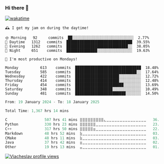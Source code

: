 ### Hi there 👋

[![wakatime](https://wakatime.com/badge/user/018c696b-0bdf-43bb-ab77-72c32d0bf4fe.svg)](https://wakatime.com/@018c696b-0bdf-43bb-ab77-72c32d0bf4fe)

<!-- README-STATS:START -->

```
🕰️ I get my jam on during the daytime!

🌞 Morning  	92     commits	██░░░░░░░░░░░░░░░░░░░░░░░░░░░░	2.77%
🌆 Daytime  	1312   commits	██████████████████████████████	39.55%
🌃 Evening  	1262   commits	████████████████████████████░░	38.05%
🌙 Night    	651    commits	██████████████░░░░░░░░░░░░░░░░	19.63%
```

```
📅 I'm most productive on Mondays!

Monday      	613    commits	██████████████████████████████	18.48%
Tuesday     	585    commits	████████████████████████████░░	17.64%
Wednesday   	422    commits	████████████████████░░░░░░░░░░	12.72%
Thursday    	414    commits	████████████████████░░░░░░░░░░	12.48%
Friday      	454    commits	██████████████████████░░░░░░░░	13.69%
Saturday    	348    commits	█████████████████░░░░░░░░░░░░░	10.49%
Sunday      	481    commits	███████████████████████░░░░░░░	14.50%
```

<!-- README-STATS:END -->

<!--START_SECTION:waka-->

```C
From: 19 January 2024 - To: 18 January 2025

Total Time: 1,367 hrs 14 mins

C                 507 hrs 41 mins ⣿⣿⣿⣿⣿⣿⣿⣿⣿⣄⣀⣀⣀⣀⣀⣀⣀⣀⣀⣀⣀⣀⣀⣀⣀   36.62 %
Python            330 hrs 23 mins ⣿⣿⣿⣿⣿⣿⣀⣀⣀⣀⣀⣀⣀⣀⣀⣀⣀⣀⣀⣀⣀⣀⣀⣀⣀   23.83 %
C++               317 hrs 50 mins ⣿⣿⣿⣿⣿⣶⣀⣀⣀⣀⣀⣀⣀⣀⣀⣀⣀⣀⣀⣀⣀⣀⣀⣀⣀   22.92 %
Markdown          48 hrs 52 mins  ⣷⣀⣀⣀⣀⣀⣀⣀⣀⣀⣀⣀⣀⣀⣀⣀⣀⣀⣀⣀⣀⣀⣀⣀⣀   03.52 %
CMake             48 hrs 11 mins  ⣷⣀⣀⣀⣀⣀⣀⣀⣀⣀⣀⣀⣀⣀⣀⣀⣀⣀⣀⣀⣀⣀⣀⣀⣀   03.48 %
Java              37 hrs 42 mins  ⣶⣀⣀⣀⣀⣀⣀⣀⣀⣀⣀⣀⣀⣀⣀⣀⣀⣀⣀⣀⣀⣀⣀⣀⣀   02.72 %
Other             19 hrs 13 mins  ⣤⣀⣀⣀⣀⣀⣀⣀⣀⣀⣀⣀⣀⣀⣀⣀⣀⣀⣀⣀⣀⣀⣀⣀⣀   01.39 %
```

<!--END_SECTION:waka-->

[![Viacheslav profile views](https://u8views.com/api/v1/github/profiles/25109435/views/day-week-month-total-count.svg)](https://u8views.com/github/Mcublog)
